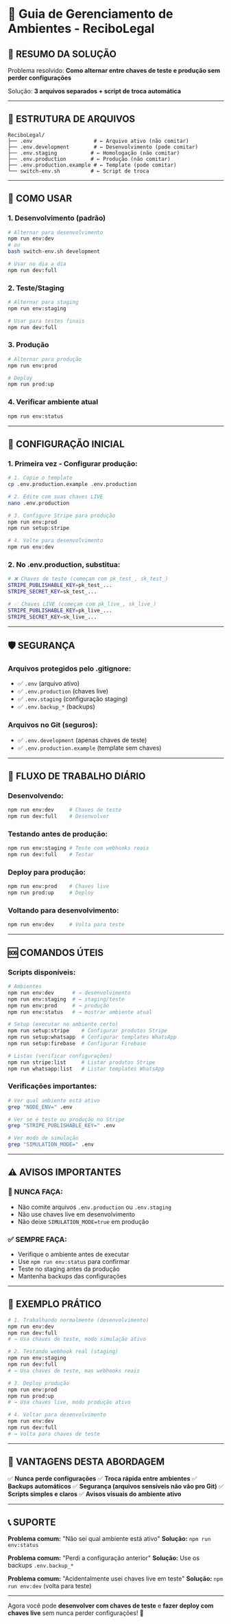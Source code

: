 # 🔄 Guia de Gerenciamento de Ambientes - ReciboLegal

## 🎯 **RESUMO DA SOLUÇÃO**

Problema resolvido: **Como alternar entre chaves de teste e produção sem perder configurações**

Solução: **3 arquivos separados + script de troca automática**

---

## 📁 **ESTRUTURA DE ARQUIVOS**

```
ReciboLegal/
├── .env                    # ← Arquivo ativo (não comitar)
├── .env.development        # ← Desenvolvimento (pode comitar)
├── .env.staging           # ← Homologação (não comitar)
├── .env.production        # ← Produção (não comitar)
├── .env.production.example # ← Template (pode comitar)
└── switch-env.sh          # ← Script de troca
```

---

## 🚀 **COMO USAR**

### **1. Desenvolvimento (padrão)**
```bash
# Alternar para desenvolvimento
npm run env:dev
# ou
bash switch-env.sh development

# Usar no dia a dia
npm run dev:full
```

### **2. Teste/Staging**
```bash
# Alternar para staging
npm run env:staging

# Usar para testes finais
npm run dev:full
```

### **3. Produção**
```bash
# Alternar para produção
npm run env:prod

# Deploy
npm run prod:up
```

### **4. Verificar ambiente atual**
```bash
npm run env:status
```

---

## 🔐 **CONFIGURAÇÃO INICIAL**

### **1. Primeira vez - Configurar produção:**
```bash
# 1. Copie o template
cp .env.production.example .env.production

# 2. Edite com suas chaves LIVE
nano .env.production

# 3. Configure Stripe para produção
npm run env:prod
npm run setup:stripe

# 4. Volte para desenvolvimento
npm run env:dev
```

### **2. No .env.production, substitua:**
```bash
# ❌ Chaves de teste (começam com pk_test_, sk_test_)
STRIPE_PUBLISHABLE_KEY=pk_test_...
STRIPE_SECRET_KEY=sk_test_...

# ✅ Chaves LIVE (começam com pk_live_, sk_live_)
STRIPE_PUBLISHABLE_KEY=pk_live_...
STRIPE_SECRET_KEY=sk_live_...
```

---

## 🛡️ **SEGURANÇA**

### **Arquivos protegidos pelo .gitignore:**
- ✅ `.env` (arquivo ativo)
- ✅ `.env.production` (chaves live)
- ✅ `.env.staging` (configuração staging)
- ✅ `.env.backup_*` (backups)

### **Arquivos no Git (seguros):**
- ✅ `.env.development` (apenas chaves de teste)
- ✅ `.env.production.example` (template sem chaves)

---

## 🔄 **FLUXO DE TRABALHO DIÁRIO**

### **Desenvolvendo:**
```bash
npm run env:dev     # Chaves de teste
npm run dev:full    # Desenvolver
```

### **Testando antes de produção:**
```bash
npm run env:staging # Teste com webhooks reais
npm run dev:full    # Testar
```

### **Deploy para produção:**
```bash
npm run env:prod    # Chaves live
npm run prod:up     # Deploy
```

### **Voltando para desenvolvimento:**
```bash
npm run env:dev     # Volta para teste
```

---

## 🆘 **COMANDOS ÚTEIS**

### **Scripts disponíveis:**
```bash
# Ambientes
npm run env:dev      # → desenvolvimento
npm run env:staging  # → staging/teste
npm run env:prod     # → produção
npm run env:status   # → mostrar ambiente atual

# Setup (executar no ambiente certo)
npm run setup:stripe    # Configurar produtos Stripe
npm run setup:whatsapp  # Configurar templates WhatsApp
npm run setup:firebase  # Configurar Firebase

# Listas (verificar configurações)
npm run stripe:list     # Listar produtos Stripe
npm run whatsapp:list   # Listar templates WhatsApp
```

### **Verificações importantes:**
```bash
# Ver qual ambiente está ativo
grep "NODE_ENV=" .env

# Ver se é teste ou produção no Stripe
grep "STRIPE_PUBLISHABLE_KEY=" .env

# Ver modo de simulação
grep "SIMULATION_MODE=" .env
```

---

## ⚠️ **AVISOS IMPORTANTES**

### **🔴 NUNCA FAÇA:**
- Não comite arquivos `.env.production` ou `.env.staging`
- Não use chaves live em desenvolvimento
- Não deixe `SIMULATION_MODE=true` em produção

### **✅ SEMPRE FAÇA:**
- Verifique o ambiente antes de executar
- Use `npm run env:status` para confirmar
- Teste no staging antes da produção
- Mantenha backups das configurações

---

## 🧪 **EXEMPLO PRÁTICO**

```bash
# 1. Trabalhando normalmente (desenvolvimento)
npm run env:dev
npm run dev:full
# → Usa chaves de teste, modo simulação ativo

# 2. Testando webhook real (staging)
npm run env:staging
npm run dev:full
# → Usa chaves de teste, mas webhooks reais

# 3. Deploy produção
npm run env:prod
npm run prod:up
# → Usa chaves live, modo produção ativo

# 4. Voltar para desenvolvimento
npm run env:dev
npm run dev:full
# → Volta para chaves de teste
```

---

## 🎉 **VANTAGENS DESTA ABORDAGEM**

✅ **Nunca perde configurações**
✅ **Troca rápida entre ambientes**
✅ **Backups automáticos**
✅ **Segurança (arquivos sensíveis não vão pro Git)**
✅ **Scripts simples e claros**
✅ **Avisos visuais do ambiente ativo**

---

## 📞 **SUPORTE**

**Problema comum:** "Não sei qual ambiente está ativo"
**Solução:** `npm run env:status`

**Problema comum:** "Perdi a configuração anterior"
**Solução:** Use os backups `.env.backup_*`

**Problema comum:** "Acidentalmente usei chaves live em teste"
**Solução:** `npm run env:dev` (volta para teste)

---

Agora você pode **desenvolver com chaves de teste** e **fazer deploy com chaves live** sem nunca perder configurações! 🚀
